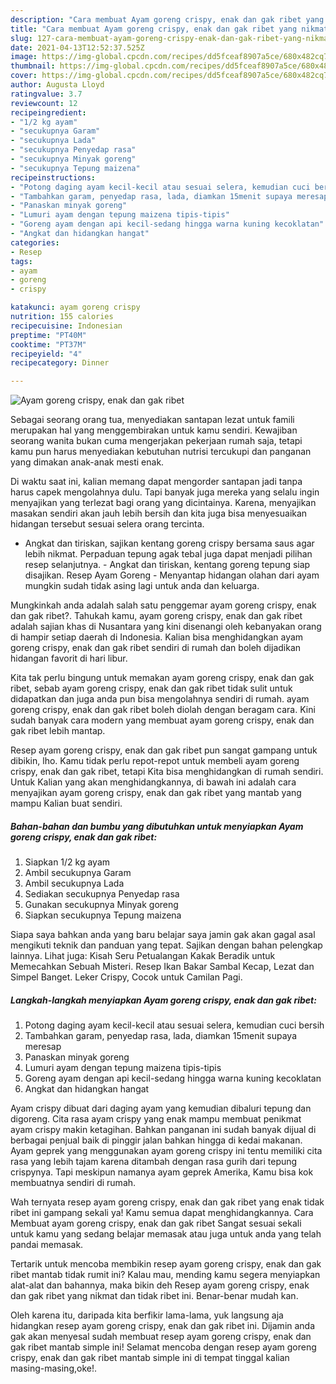 ```yaml
---
description: "Cara membuat Ayam goreng crispy, enak dan gak ribet yang nikmat dan Mudah Dibuat"
title: "Cara membuat Ayam goreng crispy, enak dan gak ribet yang nikmat dan Mudah Dibuat"
slug: 127-cara-membuat-ayam-goreng-crispy-enak-dan-gak-ribet-yang-nikmat-dan-mudah-dibuat
date: 2021-04-13T12:52:37.525Z
image: https://img-global.cpcdn.com/recipes/dd5fceaf8907a5ce/680x482cq70/ayam-goreng-crispy-enak-dan-gak-ribet-foto-resep-utama.jpg
thumbnail: https://img-global.cpcdn.com/recipes/dd5fceaf8907a5ce/680x482cq70/ayam-goreng-crispy-enak-dan-gak-ribet-foto-resep-utama.jpg
cover: https://img-global.cpcdn.com/recipes/dd5fceaf8907a5ce/680x482cq70/ayam-goreng-crispy-enak-dan-gak-ribet-foto-resep-utama.jpg
author: Augusta Lloyd
ratingvalue: 3.7
reviewcount: 12
recipeingredient:
- "1/2 kg ayam"
- "secukupnya Garam"
- "secukupnya Lada"
- "secukupnya Penyedap rasa"
- "secukupnya Minyak goreng"
- "secukupnya Tepung maizena"
recipeinstructions:
- "Potong daging ayam kecil-kecil atau sesuai selera, kemudian cuci bersih"
- "Tambahkan garam, penyedap rasa, lada, diamkan 15menit supaya meresap"
- "Panaskan minyak goreng"
- "Lumuri ayam dengan tepung maizena tipis-tipis"
- "Goreng ayam dengan api kecil-sedang hingga warna kuning kecoklatan"
- "Angkat dan hidangkan hangat"
categories:
- Resep
tags:
- ayam
- goreng
- crispy

katakunci: ayam goreng crispy 
nutrition: 155 calories
recipecuisine: Indonesian
preptime: "PT40M"
cooktime: "PT37M"
recipeyield: "4"
recipecategory: Dinner

---
```



![Ayam goreng crispy, enak dan gak ribet](https://img-global.cpcdn.com/recipes/dd5fceaf8907a5ce/680x482cq70/ayam-goreng-crispy-enak-dan-gak-ribet-foto-resep-utama.jpg)

Sebagai seorang orang tua, menyediakan santapan lezat untuk famili merupakan hal yang menggembirakan untuk kamu sendiri. Kewajiban seorang  wanita bukan cuma mengerjakan pekerjaan rumah saja, tetapi kamu pun harus menyediakan kebutuhan nutrisi tercukupi dan panganan yang dimakan anak-anak mesti enak.

Di waktu  saat ini, kalian memang dapat mengorder santapan jadi tanpa harus capek mengolahnya dulu. Tapi banyak juga mereka yang selalu ingin menyajikan yang terlezat bagi orang yang dicintainya. Karena, menyajikan masakan sendiri akan jauh lebih bersih dan kita juga bisa menyesuaikan hidangan tersebut sesuai selera orang tercinta. 

- Angkat dan tiriskan, sajikan kentang goreng crispy bersama saus agar lebih nikmat. Perpaduan tepung agak tebal juga dapat menjadi pilihan resep selanjutnya. - Angkat dan tiriskan, kentang goreng tepung siap disajikan. Resep Ayam Goreng - Menyantap hidangan olahan dari ayam mungkin sudah tidak asing lagi untuk anda dan keluarga.

Mungkinkah anda adalah salah satu penggemar ayam goreng crispy, enak dan gak ribet?. Tahukah kamu, ayam goreng crispy, enak dan gak ribet adalah sajian khas di Nusantara yang kini disenangi oleh kebanyakan orang di hampir setiap daerah di Indonesia. Kalian bisa menghidangkan ayam goreng crispy, enak dan gak ribet sendiri di rumah dan boleh dijadikan hidangan favorit di hari libur.

Kita tak perlu bingung untuk memakan ayam goreng crispy, enak dan gak ribet, sebab ayam goreng crispy, enak dan gak ribet tidak sulit untuk didapatkan dan juga anda pun bisa mengolahnya sendiri di rumah. ayam goreng crispy, enak dan gak ribet boleh diolah dengan beragam cara. Kini sudah banyak cara modern yang membuat ayam goreng crispy, enak dan gak ribet lebih mantap.

Resep ayam goreng crispy, enak dan gak ribet pun sangat gampang untuk dibikin, lho. Kamu tidak perlu repot-repot untuk membeli ayam goreng crispy, enak dan gak ribet, tetapi Kita bisa menghidangkan di rumah sendiri. Untuk Kalian yang akan menghidangkannya, di bawah ini adalah cara menyajikan ayam goreng crispy, enak dan gak ribet yang mantab yang mampu Kalian buat sendiri.

<!--inarticleads1-->

##### Bahan-bahan dan bumbu yang dibutuhkan untuk menyiapkan Ayam goreng crispy, enak dan gak ribet:

1. Siapkan 1/2 kg ayam
1. Ambil secukupnya Garam
1. Ambil secukupnya Lada
1. Sediakan secukupnya Penyedap rasa
1. Gunakan secukupnya Minyak goreng
1. Siapkan secukupnya Tepung maizena


Siapa saya bahkan anda yang baru belajar saya jamin gak akan gagal asal mengikuti teknik dan panduan yang tepat. Sajikan dengan bahan pelengkap lainnya.⁣ Lihat juga: Kisah Seru Petualangan Kakak Beradik untuk Memecahkan Sebuah Misteri. Resep Ikan Bakar Sambal Kecap, Lezat dan Simpel Banget. Leker Crispy, Cocok untuk Camilan Pagi. 

<!--inarticleads2-->

##### Langkah-langkah menyiapkan Ayam goreng crispy, enak dan gak ribet:

1. Potong daging ayam kecil-kecil atau sesuai selera, kemudian cuci bersih
1. Tambahkan garam, penyedap rasa, lada, diamkan 15menit supaya meresap
1. Panaskan minyak goreng
1. Lumuri ayam dengan tepung maizena tipis-tipis
1. Goreng ayam dengan api kecil-sedang hingga warna kuning kecoklatan
1. Angkat dan hidangkan hangat


Ayam crispy dibuat dari daging ayam yang kemudian dibaluri tepung dan digoreng. Cita rasa ayam crispy yang enak mampu membuat penikmat ayam crispy makin ketagihan. Bahkan panganan ini sudah banyak dijual di berbagai penjual baik di pinggir jalan bahkan hingga di kedai makanan. Ayam geprek yang menggunakan ayam goreng crispy ini tentu memiliki cita rasa yang lebih tajam karena ditambah dengan rasa gurih dari tepung crispynya. Tapi meskipun namanya ayam geprek Amerika, Kamu bisa kok membuatnya sendiri di rumah. 

Wah ternyata resep ayam goreng crispy, enak dan gak ribet yang enak tidak ribet ini gampang sekali ya! Kamu semua dapat menghidangkannya. Cara Membuat ayam goreng crispy, enak dan gak ribet Sangat sesuai sekali untuk kamu yang sedang belajar memasak atau juga untuk anda yang telah pandai memasak.

Tertarik untuk mencoba membikin resep ayam goreng crispy, enak dan gak ribet mantab tidak rumit ini? Kalau mau, mending kamu segera menyiapkan alat-alat dan bahannya, maka bikin deh Resep ayam goreng crispy, enak dan gak ribet yang nikmat dan tidak ribet ini. Benar-benar mudah kan. 

Oleh karena itu, daripada kita berfikir lama-lama, yuk langsung aja hidangkan resep ayam goreng crispy, enak dan gak ribet ini. Dijamin anda gak akan menyesal sudah membuat resep ayam goreng crispy, enak dan gak ribet mantab simple ini! Selamat mencoba dengan resep ayam goreng crispy, enak dan gak ribet mantab simple ini di tempat tinggal kalian masing-masing,oke!.

